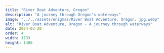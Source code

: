 ```yaml
---
title: "River Boat Adventure, Oregon"
description: "A journey through Oregon's waterways"
image: "../../assets/enigmas/River Boat Adventure, Oregon. jpg.webp"
alt: "River Boat Adventure, Oregon - A journey through waterways"
date: 2024-03-20
order: 4
width: 1733
height: 1486
---
```

